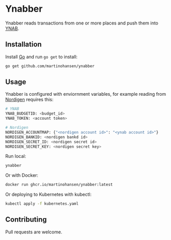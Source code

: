 # Ynabber

Ynabber reads transactions from one or more places and push them into [YNAB](https://www.youneedabudget.com/).

## Installation

Install [Go](https://go.dev/) and run `go get` to install:

```bash
go get github.com/martinohansen/ynabber
```

## Usage

Ynabber is configured with enviornment variables, for example reading from [Nordigen](https://nordigen.com/en/) requires this:

```bash
# YNAB
YNAB_BUDGETID: <budget_id>
YNAB_TOKEN: <account token>

# Nordigen
NORDIGEN_ACCOUNTMAP: {"<nordigen account id>": "<ynab account id>"}
NORDIGEN_BANKID: <nordigen bankd id>
NORDIGEN_SECRET_ID: <nordigen secret id>
NORDIGEN_SECRET_KEY: <nordigen secret key>
```

Run local:

```bash
ynabber
```

Or with Docker:

```bash
docker run ghcr.io/martinohansen/ynabber:latest
```

Or deploying to Kubernetes with kubectl:

```bash
kubectl apply -f kubernetes.yaml
```

## Contributing
Pull requests are welcome.
